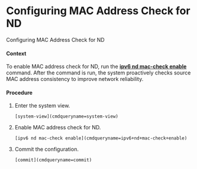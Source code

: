 Configuring MAC Address Check for ND
====================================

Configuring MAC Address Check for ND

#### Context

To enable MAC address check for ND, run the [**ipv6 nd mac-check enable**](cmdqueryname=ipv6+nd+mac-check+enable) command. After the command is run, the system proactively checks source MAC address consistency to improve network reliability.


#### Procedure

1. Enter the system view.
   
   
   ```
   [system-view](cmdqueryname=system-view)
   ```
2. Enable MAC address check for ND.
   
   
   ```
   [ipv6 nd mac-check enable](cmdqueryname=ipv6+nd+mac-check+enable)
   ```
3. Commit the configuration.
   
   
   ```
   [commit](cmdqueryname=commit)
   ```